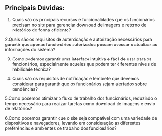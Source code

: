 ﻿## Principais Dúvidas:

1. Quais são os principais recursos e funcionalidades que os funcionários precisam no site para gerenciar download de imagens e retorno de relatórios de forma eficiente?

2.Quais são os requisitos de autenticação e autorização necessários para garantir que apenas funcionários autorizados possam acessar e atualizar as informações do sistema?

3. Como podemos garantir uma interface intuitiva e fácil de usar para os funcionários, especialmente aqueles que podem ter diferentes níveis de habilidade técnica?

4. Quais são os requisitos de notificação e lembrete que devemos considerar para garantir que os funcionários sejam alertados sobre pendências?

5.Como podemos otimizar o fluxo de trabalho dos funcionários, reduzindo o tempo necessário para realizar tarefas como download de imagens e envio de relatórios?

6.Como podemos garantir que o site seja compatível com uma variedade de dispositivos e navegadores, levando em consideração as diferentes preferências e ambientes de trabalho dos funcionários?

